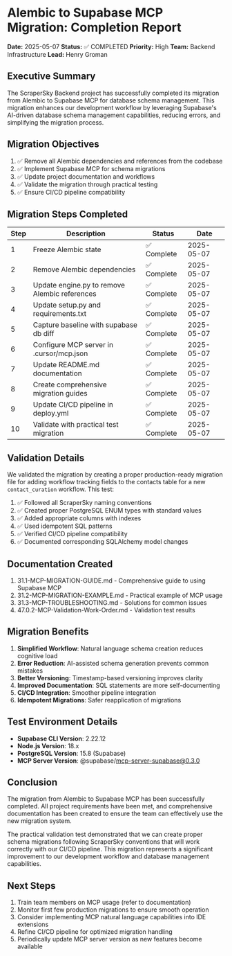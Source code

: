 # Alembic to Supabase MCP Migration: Completion Report

**Date:** 2025-05-07
**Status:** ✅ COMPLETED
**Priority:** High
**Team:** Backend Infrastructure
**Lead:** Henry Groman

## Executive Summary

The ScraperSky Backend project has successfully completed its migration from Alembic to Supabase MCP for database schema management. This migration enhances our development workflow by leveraging Supabase's AI-driven database schema management capabilities, reducing errors, and simplifying the migration process.

## Migration Objectives

1. ✅ Remove all Alembic dependencies and references from the codebase
2. ✅ Implement Supabase MCP for schema migrations
3. ✅ Update project documentation and workflows
4. ✅ Validate the migration through practical testing
5. ✅ Ensure CI/CD pipeline compatibility

## Migration Steps Completed

| Step | Description | Status | Date |
|------|-------------|--------|------|
| 1 | Freeze Alembic state | ✅ Complete | 2025-05-07 |
| 2 | Remove Alembic dependencies | ✅ Complete | 2025-05-07 |
| 3 | Update engine.py to remove Alembic references | ✅ Complete | 2025-05-07 |
| 4 | Update setup.py and requirements.txt | ✅ Complete | 2025-05-07 |
| 5 | Capture baseline with supabase db diff | ✅ Complete | 2025-05-07 |
| 6 | Configure MCP server in .cursor/mcp.json | ✅ Complete | 2025-05-07 |
| 7 | Update README.md documentation | ✅ Complete | 2025-05-07 |
| 8 | Create comprehensive migration guides | ✅ Complete | 2025-05-07 |
| 9 | Update CI/CD pipeline in deploy.yml | ✅ Complete | 2025-05-07 |
| 10 | Validate with practical test migration | ✅ Complete | 2025-05-07 |

## Validation Details

We validated the migration by creating a proper production-ready migration file for adding workflow tracking fields to the contacts table for a new `contact_curation` workflow. This test:

1. ✅ Followed all ScraperSky naming conventions
2. ✅ Created proper PostgreSQL ENUM types with standard values
3. ✅ Added appropriate columns with indexes
4. ✅ Used idempotent SQL patterns
5. ✅ Verified CI/CD pipeline compatibility
6. ✅ Documented corresponding SQLAlchemy model changes

## Documentation Created

1. 31.1-MCP-MIGRATION-GUIDE.md - Comprehensive guide to using Supabase MCP
2. 31.2-MCP-MIGRATION-EXAMPLE.md - Practical example of MCP usage
3. 31.3-MCP-TROUBLESHOOTING.md - Solutions for common issues
4. 47.0.2-MCP-Validation-Work-Order.md - Validation test results

## Migration Benefits

1. **Simplified Workflow**: Natural language schema creation reduces cognitive load
2. **Error Reduction**: AI-assisted schema generation prevents common mistakes
3. **Better Versioning**: Timestamp-based versioning improves clarity
4. **Improved Documentation**: SQL statements are more self-documenting
5. **CI/CD Integration**: Smoother pipeline integration
6. **Idempotent Migrations**: Safer reapplication of migrations

## Test Environment Details

- **Supabase CLI Version**: 2.22.12
- **Node.js Version**: 18.x
- **PostgreSQL Version**: 15.8 (Supabase)
- **MCP Server Version**: @supabase/mcp-server-supabase@0.3.0

## Conclusion

The migration from Alembic to Supabase MCP has been successfully completed. All project requirements have been met, and comprehensive documentation has been created to ensure the team can effectively use the new migration system.

The practical validation test demonstrated that we can create proper schema migrations following ScraperSky conventions that will work correctly with our CI/CD pipeline. This migration represents a significant improvement to our development workflow and database management capabilities.

## Next Steps

1. Train team members on MCP usage (refer to documentation)
2. Monitor first few production migrations to ensure smooth operation
3. Consider implementing MCP natural language capabilities into IDE extensions
4. Refine CI/CD pipeline for optimized migration handling
5. Periodically update MCP server version as new features become available
